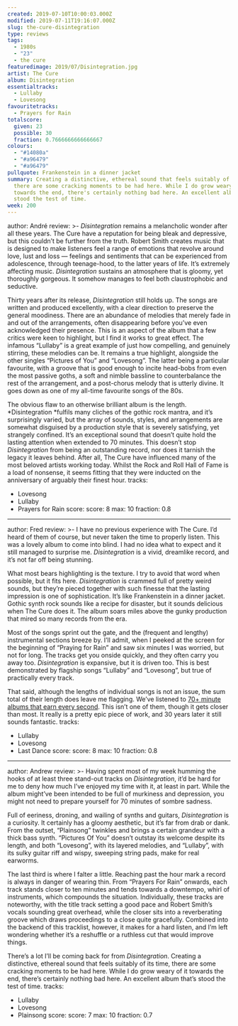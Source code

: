 ```yaml
---
created: 2019-07-10T10:00:03.000Z
modified: 2019-07-11T19:16:07.000Z
slug: the-cure-disintegration
type: reviews
tags:
  - 1980s
  - "23"
  - the cure
featuredimage: 2019/07/Disintegration.jpg
artist: The Cure
album: Disintegration
essentialtracks:
  - Lullaby
  - Lovesong
favouritetracks:
  - Prayers for Rain
totalscore:
  given: 23
  possible: 30
  fraction: 0.7666666666666667
colours:
  - "#14080a"
  - "#a96479"
  - "#a96479"
pullquote: Frankenstein in a dinner jacket
summary: Creating a distinctive, ethereal sound that feels suitably of its time,
  there are some cracking moments to be had here. While I do grow weary of it
  towards the end, there's certainly nothing bad here. An excellent album that's
  stood the test of time.
week: 200
---
```

author: André
review: >-
  *Disintegration* remains a melancholic wonder after all these years. The Cure
  have a reputation for being bleak and depressive, but this couldn’t be further
  from the truth. Robert Smith creates music that is designed to make listeners
  feel a range of emotions that revolve around love, lust and loss — feelings
  and sentiments that can be experienced from adolescence, through teenage-hood,
  to the latter years of life. It’s extremely affecting music. *Disintegration*
  sustains an atmosphere that is gloomy, yet thoroughly gorgeous. It somehow
  manages to feel both claustrophobic and seductive.

  Thirty years after its release, *Disintegration* still holds up. The songs are written and produced excellently, with a clear direction to preserve the general moodiness. There are an abundance of melodies that merely fade in and out of the arrangements, often disappearing before you’ve even acknowledged their presence. This is an aspect of the album that a few critics were keen to highlight, but I find it works to great effect. The infamous “Lullaby” is a great example of just how compelling, and genuinely stirring, these melodies can be. It remains a true highlight, alongside the other singles “Pictures of You” and “Lovesong”. The latter being a particular favourite, with a groove that is good enough to incite head-bobs from even the most passive goths, a soft and nimble bassline to counterbalance the rest of the arrangement, and a post-chorus melody that is utterly divine. It goes down as one of my all-time favourite songs of the 80s.

  The obvious flaw to an otherwise brilliant album is the length. *Disintegration *fulfils many cliches of the gothic rock mantra, and it’s surprisingly varied, but the array of sounds, styles, and arrangements are somewhat disguised by a production style that is severely satisfying, yet strangely confined. It’s an exceptional sound that doesn’t quite hold the lasting attention when extended to 70 minutes. This doesn’t stop *Disintegration* from being an outstanding record, nor does it tarnish the legacy it leaves behind. After all, The Cure have influenced many of the most beloved artists working today. Whilst the Rock and Roll Hall of Fame is a load of nonsense, it seems fitting that they were inducted on the anniversary of arguably their finest hour.
tracks:
  - Lovesong
  - ­­Lullaby
  - ­­Prayers for Rain
score:
  score: 8
  max: 10
  fraction: 0.8
---
author: Fred
review: >-
  I have no previous experience with The Cure. I’d heard of them of course, but
  never taken the time to properly listen. This was a lovely album to come into
  blind. I had no idea what to expect and it still managed to surprise me.
  *Disintegration* is a vivid, dreamlike record, and it’s not far off being
  stunning.

  What most bears highlighting is the texture. I try to avoid that word when possible, but it fits here. *Disintegration* is crammed full of pretty weird sounds, but they’re pieced together with such finesse that the lasting impression is one of sophistication. It’s like Frankenstein in a dinner jacket. Gothic synth rock sounds like a recipe for disaster, but it sounds delicious when The Cure does it. The album soars miles above the gunky production that mired so many records from the era.

  Most of the songs sprint out the gate, and the (frequent and lengthy) instrumental sections breeze by. I’ll admit, when I peeked at the screen for the beginning of “Praying for Rain” and saw six minutes I was worried, but not for long. The tracks get you onside quickly, and they often carry you away too. *Disintegration* is expansive, but it is driven too. This is best demonstrated by flagship songs “Lullaby” and “Lovesong”, but true of practically every track.

  That said, although the lengths of individual songs is not an issue, the sum total of their length does leave me flagging. We’ve listened to [70+ minute albums that earn every second](<https://audioxide.com/reviews/kendrick-lamar-to-pimp-a-butterfly/>). This isn’t one of them, though it gets closer than most. It really is a pretty epic piece of work, and 30 years later it still sounds fantastic.
tracks:
  - Lullaby
  - ­­Lovesong
  - ­­Last Dance
score:
  score: 8
  max: 10
  fraction: 0.8
---
author: Andrew
review: >-
  Having spent most of my week humming the hooks of at least three stand-out
  tracks on *Disintegration*, it’d be hard for me to deny how much I’ve enjoyed
  my time with it, at least in part. While the album might’ve been intended to
  be full of murkiness and depression, you might not need to prepare yourself
  for 70 minutes of sombre sadness.

  Full of eeriness, droning, and wailing of synths and guitars, *Disintegration* is a curiosity. It certainly has a gloomy aesthetic, but it’s far from drab or dank. From the outset, “Plainsong” twinkles and brings a certain grandeur with a thick bass synth. “Pictures Of You” doesn’t outstay its welcome despite its length, and both “Lovesong”, with its layered melodies, and “Lullaby”, with its sulky guitar riff and wispy, sweeping string pads, make for real earworms.

  The last third is where I falter a little. Reaching past the hour mark a record is always in danger of wearing thin. From “Prayers For Rain” onwards, each track stands closer to ten minutes and tends towards a downtempo, whirl of instruments, which compounds the situation. Individually, these tracks are noteworthy, with the title track setting a good pace and Robert Smith’s vocals sounding great overhead, while the closer sits into a reverberating groove which draws proceedings to a close quite gracefully. Combined into the backend of this tracklist, however, it makes for a hard listen, and I’m left wondering whether it’s a reshuffle or a ruthless cut that would improve things.

  There’s a lot I’ll be coming back for from *Disintegration*. Creating a distinctive, ethereal sound that feels suitably of its time, there are some cracking moments to be had here. While I do grow weary of it towards the end, there’s certainly nothing bad here. An excellent album that’s stood the test of time.
tracks:
  - Lullaby
  - ­­Lovesong
  - ­­Plainsong
score:
  score: 7
  max: 10
  fraction: 0.7
